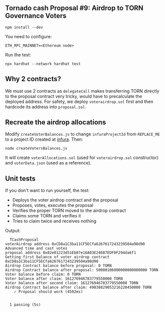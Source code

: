 ## Tornado cash Proposal #9: Airdrop to TORN Governance Voters

```
npm install --dev
```

You need to configure: 

```
ETH_RPC_MAINNET=<Ethereum node>
```

Run the test:

```
npx hardhat --network hardhat test
```

## Why 2 contracts?

We must use 2 contracts as `delegateCall` makes transferring TORN directly to the proposal contract very tricky, would have to precalculate the deployed address. For safety, we deploy `voterairdrop.sol` first and then hardcode its address into `proposal.sol`.

## Recreate the airdrop allocations

Modify `createVoterBalances.js` to change `infuraProjectId` from `REPLACE_ME` to a project ID created at [infura](https://infura.io/). Then:

`node createVotersBalances.js`

It will create `voterAllocations.sol` (used for `voterairdrop.sol` constructor) and `voterData.json` (used as a reference).

## Unit tests

If you don't want to run yourself, the test:

- Deploys the voter airdrop contract and the proposal
- Proposes, votes, executes the proposal
- Verifies the proper TORN moved to the airdrop contract
- Claims some TORN and verifies it
- Tries to claim twice and receives nothing

Output:

```
  TCashProposal
voterAirdrop address 0xCD8a1C3ba11CF5ECfa6267617243239504a98d90
Advanced time and cast votes
proposal address 0x82e01223d51Eb87e16A03E24687EDF0F294da6f1
Getting first balance of voter airdrop contract 0xCD8a1C3ba11CF5ECfa6267617243239504a98d90
Airdrop Contract balance before proposal: 0 TORN
Airdrop Contract balance after proposal: 50000106000000000000000 TORN
Voter balance before claim: 0 TORN
Voter balance after claim: 161276946783779550000 TORN
Voter balance after second claim: 161276946783779550000 TORN
Airdrop Contract balance after claim: 49838829053216220450000 TORN
    ✓ Proposal should work (4502ms)


  1 passing (5s)
```
